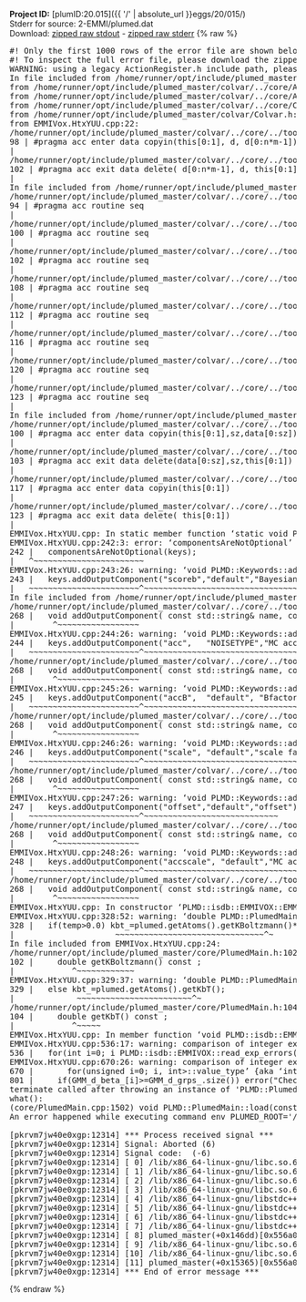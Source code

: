 **Project ID:** [plumID:20.015]({{ '/' | absolute_url }}eggs/20/015/)  
Stderr for source:  2-EMMI/plumed.dat   
Download: [zipped raw stdout](plumed.dat.plumed_master.stdout.txt.zip) - [zipped raw stderr](plumed.dat.plumed_master.stderr.txt.zip) 
{% raw %}
<pre>
#! Only the first 1000 rows of the error file are shown below
#! To inspect the full error file, please download the zipped raw stderr file above
WARNING: using a legacy ActionRegister.h include path, please use <<#include "core/ActionRegister.h">>
In file included from /home/runner/opt/include/plumed_master/colvar/../core/../tools/Tools.h:27,
from /home/runner/opt/include/plumed_master/colvar/../core/Action.h:28,
from /home/runner/opt/include/plumed_master/colvar/../core/ActionAtomistic.h:25,
from /home/runner/opt/include/plumed_master/colvar/../core/Colvar.h:25,
from /home/runner/opt/include/plumed_master/colvar/Colvar.h:24,
from EMMIVox.HtxYUU.cpp:22:
/home/runner/opt/include/plumed_master/colvar/../core/../tools/Tensor.h:98: warning: ignoring ‘#pragma acc enter’ [-Wunknown-pragmas]
98 | #pragma acc enter data copyin(this[0:1], d, d[0:n*m-1])
|
/home/runner/opt/include/plumed_master/colvar/../core/../tools/Tensor.h:102: warning: ignoring ‘#pragma acc exit’ [-Wunknown-pragmas]
102 | #pragma acc exit data delete( d[0:n*m-1], d, this[0:1])
|
In file included from /home/runner/opt/include/plumed_master/colvar/../core/ActionAtomistic.h:27:
/home/runner/opt/include/plumed_master/colvar/../core/../tools/Pbc.h:94: warning: ignoring ‘#pragma acc routine’ [-Wunknown-pragmas]
94 | #pragma acc routine seq
|
/home/runner/opt/include/plumed_master/colvar/../core/../tools/Pbc.h:100: warning: ignoring ‘#pragma acc routine’ [-Wunknown-pragmas]
100 | #pragma acc routine seq
|
/home/runner/opt/include/plumed_master/colvar/../core/../tools/Pbc.h:102: warning: ignoring ‘#pragma acc routine’ [-Wunknown-pragmas]
102 | #pragma acc routine seq
|
/home/runner/opt/include/plumed_master/colvar/../core/../tools/Pbc.h:108: warning: ignoring ‘#pragma acc routine’ [-Wunknown-pragmas]
108 | #pragma acc routine seq
|
/home/runner/opt/include/plumed_master/colvar/../core/../tools/Pbc.h:112: warning: ignoring ‘#pragma acc routine’ [-Wunknown-pragmas]
112 | #pragma acc routine seq
|
/home/runner/opt/include/plumed_master/colvar/../core/../tools/Pbc.h:116: warning: ignoring ‘#pragma acc routine’ [-Wunknown-pragmas]
116 | #pragma acc routine seq
|
/home/runner/opt/include/plumed_master/colvar/../core/../tools/Pbc.h:120: warning: ignoring ‘#pragma acc routine’ [-Wunknown-pragmas]
120 | #pragma acc routine seq
|
/home/runner/opt/include/plumed_master/colvar/../core/../tools/Pbc.h:123: warning: ignoring ‘#pragma acc routine’ [-Wunknown-pragmas]
123 | #pragma acc routine seq
|
In file included from /home/runner/opt/include/plumed_master/colvar/../core/Colvar.h:27:
/home/runner/opt/include/plumed_master/colvar/../core/../tools/Matrix.h:100: warning: ignoring ‘#pragma acc enter’ [-Wunknown-pragmas]
100 | #pragma acc enter data copyin(this[0:1],sz,data[0:sz])
|
/home/runner/opt/include/plumed_master/colvar/../core/../tools/Matrix.h:103: warning: ignoring ‘#pragma acc exit’ [-Wunknown-pragmas]
103 | #pragma acc exit data delete(data[0:sz],sz,this[0:1])
|
/home/runner/opt/include/plumed_master/colvar/../core/../tools/Matrix.h:117: warning: ignoring ‘#pragma acc enter’ [-Wunknown-pragmas]
117 | #pragma acc enter data copyin(this[0:1])
|
/home/runner/opt/include/plumed_master/colvar/../core/../tools/Matrix.h:123: warning: ignoring ‘#pragma acc exit’ [-Wunknown-pragmas]
123 | #pragma acc exit data delete( this[0:1])
|
EMMIVox.HtxYUU.cpp: In static member function ‘static void PLMD::isdb::EMMIVOX::registerKeywords(PLMD::Keywords&)’:
EMMIVox.HtxYUU.cpp:242:3: error: ‘componentsAreNotOptional’ was not declared in this scope
242 |   componentsAreNotOptional(keys);
|   ^~~~~~~~~~~~~~~~~~~~~~~~
EMMIVox.HtxYUU.cpp:243:26: warning: ‘void PLMD::Keywords::addOutputComponent(const std::string&, const std::string&, const std::string&)’ is deprecated: Use addOutputComponent with four argument and specify valid types for value from scalar/vector/matrix/grid [-Wdeprecated-declarations]
243 |   keys.addOutputComponent("scoreb","default","Bayesian score");
|   ~~~~~~~~~~~~~~~~~~~~~~~^~~~~~~~~~~~~~~~~~~~~~~~~~~~~~~~~~~~~
In file included from /home/runner/opt/include/plumed_master/colvar/../core/Action.h:27:
/home/runner/opt/include/plumed_master/colvar/../core/../tools/Keywords.h:268:8: note: declared here
268 |   void addOutputComponent( const std::string& name, const std::string& key, const std::string& descr );
|        ^~~~~~~~~~~~~~~~~~
EMMIVox.HtxYUU.cpp:244:26: warning: ‘void PLMD::Keywords::addOutputComponent(const std::string&, const std::string&, const std::string&)’ is deprecated: Use addOutputComponent with four argument and specify valid types for value from scalar/vector/matrix/grid [-Wdeprecated-declarations]
244 |   keys.addOutputComponent("acc",   "NOISETYPE","MC acceptance for uncertainty");
|   ~~~~~~~~~~~~~~~~~~~~~~~^~~~~~~~~~~~~~~~~~~~~~~~~~~~~~~~~~~~~~~~~~~~~~~~~~~~~~
/home/runner/opt/include/plumed_master/colvar/../core/../tools/Keywords.h:268:8: note: declared here
268 |   void addOutputComponent( const std::string& name, const std::string& key, const std::string& descr );
|        ^~~~~~~~~~~~~~~~~~
EMMIVox.HtxYUU.cpp:245:26: warning: ‘void PLMD::Keywords::addOutputComponent(const std::string&, const std::string&, const std::string&)’ is deprecated: Use addOutputComponent with four argument and specify valid types for value from scalar/vector/matrix/grid [-Wdeprecated-declarations]
245 |   keys.addOutputComponent("accB",  "default", "Bfactor MC acceptance");
|   ~~~~~~~~~~~~~~~~~~~~~~~^~~~~~~~~~~~~~~~~~~~~~~~~~~~~~~~~~~~~~~~~~~~~
/home/runner/opt/include/plumed_master/colvar/../core/../tools/Keywords.h:268:8: note: declared here
268 |   void addOutputComponent( const std::string& name, const std::string& key, const std::string& descr );
|        ^~~~~~~~~~~~~~~~~~
EMMIVox.HtxYUU.cpp:246:26: warning: ‘void PLMD::Keywords::addOutputComponent(const std::string&, const std::string&, const std::string&)’ is deprecated: Use addOutputComponent with four argument and specify valid types for value from scalar/vector/matrix/grid [-Wdeprecated-declarations]
246 |   keys.addOutputComponent("scale", "default","scale factor");
|   ~~~~~~~~~~~~~~~~~~~~~~~^~~~~~~~~~~~~~~~~~~~~~~~~~~~~~~~~~~
/home/runner/opt/include/plumed_master/colvar/../core/../tools/Keywords.h:268:8: note: declared here
268 |   void addOutputComponent( const std::string& name, const std::string& key, const std::string& descr );
|        ^~~~~~~~~~~~~~~~~~
EMMIVox.HtxYUU.cpp:247:26: warning: ‘void PLMD::Keywords::addOutputComponent(const std::string&, const std::string&, const std::string&)’ is deprecated: Use addOutputComponent with four argument and specify valid types for value from scalar/vector/matrix/grid [-Wdeprecated-declarations]
247 |   keys.addOutputComponent("offset","default","offset");
|   ~~~~~~~~~~~~~~~~~~~~~~~^~~~~~~~~~~~~~~~~~~~~~~~~~~~~
/home/runner/opt/include/plumed_master/colvar/../core/../tools/Keywords.h:268:8: note: declared here
268 |   void addOutputComponent( const std::string& name, const std::string& key, const std::string& descr );
|        ^~~~~~~~~~~~~~~~~~
EMMIVox.HtxYUU.cpp:248:26: warning: ‘void PLMD::Keywords::addOutputComponent(const std::string&, const std::string&, const std::string&)’ is deprecated: Use addOutputComponent with four argument and specify valid types for value from scalar/vector/matrix/grid [-Wdeprecated-declarations]
248 |   keys.addOutputComponent("accscale", "default","MC acceptance for scale");
|   ~~~~~~~~~~~~~~~~~~~~~~~^~~~~~~~~~~~~~~~~~~~~~~~~~~~~~~~~~~~~~~~~~~~~~~~~
/home/runner/opt/include/plumed_master/colvar/../core/../tools/Keywords.h:268:8: note: declared here
268 |   void addOutputComponent( const std::string& name, const std::string& key, const std::string& descr );
|        ^~~~~~~~~~~~~~~~~~
EMMIVox.HtxYUU.cpp: In constructor ‘PLMD::isdb::EMMIVOX::EMMIVOX(const PLMD::ActionOptions&)’:
EMMIVox.HtxYUU.cpp:328:52: warning: ‘double PLMD::PlumedMain::DeprecatedAtoms::getKBoltzmann() const’ is deprecated: Use Action::getKBoltzmann(). [-Wdeprecated-declarations]
328 |   if(temp>0.0) kbt_=plumed.getAtoms().getKBoltzmann()*temp;
|                     ~~~~~~~~~~~~~~~~~~~~~~~~~~~~~~~^~
In file included from EMMIVox.HtxYUU.cpp:24:
/home/runner/opt/include/plumed_master/core/PlumedMain.h:102:12: note: declared here
102 |     double getKBoltzmann() const ;
|            ^~~~~~~~~~~~~
EMMIVox.HtxYUU.cpp:329:37: warning: ‘double PLMD::PlumedMain::DeprecatedAtoms::getKbT() const’ is deprecated: Use Action::getkBT() N.B. this function also reads the TEMP keyword from the input for you. [-Wdeprecated-declarations]
329 |   else kbt_=plumed.getAtoms().getKbT();
|             ~~~~~~~~~~~~~~~~~~~~~~~~^~
/home/runner/opt/include/plumed_master/core/PlumedMain.h:104:12: note: declared here
104 |     double getKbT() const ;
|            ^~~~~~
EMMIVox.HtxYUU.cpp: In member function ‘void PLMD::isdb::EMMIVOX::write_model_overlap(long int)’:
EMMIVox.HtxYUU.cpp:536:17: warning: comparison of integer expressions of different signedness: ‘int’ and ‘std::vector<double>::size_type’ {aka ‘long unsigned int’} [-Wsign-compare]
536 |   for(int i=0; i<ovmd_.size(); ++i) {
|                ~^~~~~~~~~~~~~
EMMIVox.HtxYUU.cpp: In member function ‘std::vector<double> PLMD::isdb::EMMIVOX::read_exp_errors(std::string)’:
EMMIVox.HtxYUU.cpp:670:26: warning: comparison of integer expressions of different signedness: ‘unsigned int’ and ‘int’ [-Wsign-compare]
670 |       for(unsigned i=0; i<nexp; ++i) {
|                         ~^~~~~
EMMIVox.HtxYUU.cpp: In member function ‘void PLMD::isdb::EMMIVOX::get_exp_data(std::string)’:
EMMIVox.HtxYUU.cpp:801:22: warning: comparison of integer expressions of different signedness: ‘__gnu_cxx::__alloc_traits<std::allocator<int>, int>::value_type’ {aka ‘int’} and ‘std::vector<std::vector<int> >::size_type’ {aka ‘long unsigned int’} [-Wsign-compare]
801 |     if(GMM_d_beta_[i]>=GMM_d_grps_.size()) error("Check Beta values");
terminate called after throwing an instance of 'PLMD::Plumed::ExceptionError'
what():
(core/PlumedMain.cpp:1502) void PLMD::PlumedMain::load(const std::string&)
An error happened while executing command env PLUMED_ROOT='/home/runner/opt/lib/plumed_master' PLUMED_VERSION='2.11.0-dev' PLUMED_HTMLDIR='/home/runner/opt/share/doc/plumed_master' PLUMED_INCLUDEDIR='/home/runner/opt/include' PLUMED_PROGRAM_NAME='plumed_master' PLUMED_IS_INSTALLED='yes' "/home/runner/opt/lib/plumed_master"/scripts/mklib.sh -n -o ./EMMIVox.2.11.0-dev.so EMMIVox.cpp

[pkrvm7jw40e0xgp:12314] *** Process received signal ***
[pkrvm7jw40e0xgp:12314] Signal: Aborted (6)
[pkrvm7jw40e0xgp:12314] Signal code:  (-6)
[pkrvm7jw40e0xgp:12314] [ 0] /lib/x86_64-linux-gnu/libc.so.6(+0x45330)[0x7f285de45330]
[pkrvm7jw40e0xgp:12314] [ 1] /lib/x86_64-linux-gnu/libc.so.6(pthread_kill+0x11c)[0x7f285de9eb2c]
[pkrvm7jw40e0xgp:12314] [ 2] /lib/x86_64-linux-gnu/libc.so.6(gsignal+0x1e)[0x7f285de4527e]
[pkrvm7jw40e0xgp:12314] [ 3] /lib/x86_64-linux-gnu/libc.so.6(abort+0xdf)[0x7f285de288ff]
[pkrvm7jw40e0xgp:12314] [ 4] /lib/x86_64-linux-gnu/libstdc++.so.6(+0xa5ff5)[0x7f285e2a5ff5]
[pkrvm7jw40e0xgp:12314] [ 5] /lib/x86_64-linux-gnu/libstdc++.so.6(+0xbb0da)[0x7f285e2bb0da]
[pkrvm7jw40e0xgp:12314] [ 6] /lib/x86_64-linux-gnu/libstdc++.so.6(_ZSt10unexpectedv+0x0)[0x7f285e2a5a55]
[pkrvm7jw40e0xgp:12314] [ 7] /lib/x86_64-linux-gnu/libstdc++.so.6(+0xa5a6f)[0x7f285e2a5a6f]
[pkrvm7jw40e0xgp:12314] [ 8] plumed_master(+0x146dd)[0x556a0b5316dd]
[pkrvm7jw40e0xgp:12314] [ 9] /lib/x86_64-linux-gnu/libc.so.6(+0x2a1ca)[0x7f285de2a1ca]
[pkrvm7jw40e0xgp:12314] [10] /lib/x86_64-linux-gnu/libc.so.6(__libc_start_main+0x8b)[0x7f285de2a28b]
[pkrvm7jw40e0xgp:12314] [11] plumed_master(+0x15365)[0x556a0b532365]
[pkrvm7jw40e0xgp:12314] *** End of error message ***
</pre>
{% endraw %}
